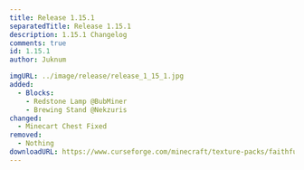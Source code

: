 ```yaml
---
title: Release 1.15.1
separatedTitle: Release 1.15.1
description: 1.15.1 Changelog
comments: true
id: 1.15.1
author: Juknum

imgURL: ../image/release/release_1_15_1.jpg
added:
  - Blocks:
    - Redstone Lamp @BubMiner
    - Brewing Stand @Nekzuris
changed:
  - Minecart Chest Fixed
removed:
  - Nothing
downloadURL: https://www.curseforge.com/minecraft/texture-packs/faithful-3d/files/2849351
---
```

